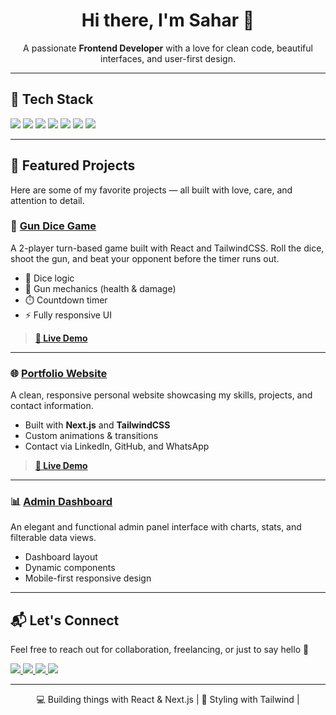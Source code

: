 <h1 align="center">Hi there, I'm Sahar 👋</h1>

<p align="center">
  A passionate <strong>Frontend Developer</strong> with a love for clean code, beautiful interfaces, and user-first design.
</p>

---

## 🧰 Tech Stack

<p>
  <img src="https://img.shields.io/badge/HTML5-E34F26?style=flat&logo=html5&logoColor=white" />
  <img src="https://img.shields.io/badge/CSS3-1572B6?style=flat&logo=css3&logoColor=white" />
  <img src="https://img.shields.io/badge/SASS-CC6699?style=flat&logo=sass&logoColor=white" />
  <img src="https://img.shields.io/badge/TailwindCSS-38B2AC?style=flat&logo=tailwind-css&logoColor=white" />
  <img src="https://img.shields.io/badge/JavaScript-F7DF1E?style=flat&logo=javascript&logoColor=black" />
  <img src="https://img.shields.io/badge/React-61DAFB?style=flat&logo=react&logoColor=black" />
  <img src="https://img.shields.io/badge/Next.js-000000?style=flat&logo=next.js&logoColor=white" />
</p>

---

## 💼 Featured Projects

Here are some of my favorite projects — all built with love, care, and attention to detail.

### 🔫 [Gun Dice Game](https://github.com/auroraEros/gun-dice-game)
A 2-player turn-based game built with React and TailwindCSS. Roll the dice, shoot the gun, and beat your opponent before the timer runs out.

- 🎲 Dice logic
- 🔫 Gun mechanics (health & damage)
- ⏱️ Countdown timer
- ⚡ Fully responsive UI

> **[🔗 Live Demo](https://your-vercel-link.vercel.app)**

---

### 🌐 [Portfolio Website](https://github.com/auroraEros/portfolio)
A clean, responsive personal website showcasing my skills, projects, and contact information.

- Built with **Next.js** and **TailwindCSS**
- Custom animations & transitions
- Contact via LinkedIn, GitHub, and WhatsApp

> **[🔗 Live Demo](https://your-portfolio-link.vercel.app)**

---

### 📊 [Admin Dashboard](https://github.com/auroraEros/admin-dashboard)
An elegant and functional admin panel interface with charts, stats, and filterable data views.

- Dashboard layout
- Dynamic components
- Mobile-first responsive design

---

## 📬 Let's Connect

Feel free to reach out for collaboration, freelancing, or just to say hello 👋

<p>
  <a href="https://www.linkedin.com/in/sahar-javadi-7000b2214/" target="_blank">
    <img src="https://img.shields.io/badge/LinkedIn-0077B5?style=flat&logo=linkedin&logoColor=white" />
  </a>
  <a href="https://github.com/auroraEros" target="_blank">
    <img src="https://img.shields.io/badge/GitHub-181717?style=flat&logo=github&logoColor=white" />
  </a>
  <a href="https://wa.me/989122602818" target="_blank">
    <img src="https://img.shields.io/badge/WhatsApp-25D366?style=flat&logo=whatsapp&logoColor=white" />
  </a>
  <a href="https://t.me/aurora_eros" target="_blank">
    <img src="https://img.shields.io/badge/Telegram-26A5E4?style=flat&logo=telegram&logoColor=white" />
  </a>
</p>

---

<p align="center">
  💻 Building things with React & Next.js | 🎨 Styling with Tailwind | 
</p>
